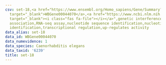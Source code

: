 ```yaml
---
csv: set-18,<a href="https://www.ensembl.org/Homo_sapiens/Gene/Summary?db=core;g=WBGene00044070"
  target="_blank">WBGene00044070</a>,<a href="https://www.ncbi.nlm.nih.gov/pubmed/27496166"
  target="_blank"><i class="fas fa-file"></i></a>",genetic interference,functional
  association,RNA-seq assay,nucleotide sequence identification,nucleotide sequence
  identification,transcriptional regulation,up-regulates activity
data_alias: set-18
data_id: WBGene00044070
data_numevidence: 1
data_species: Caenorhabditis elegans
data_taxid: '6239'
title: set-18
---
```

